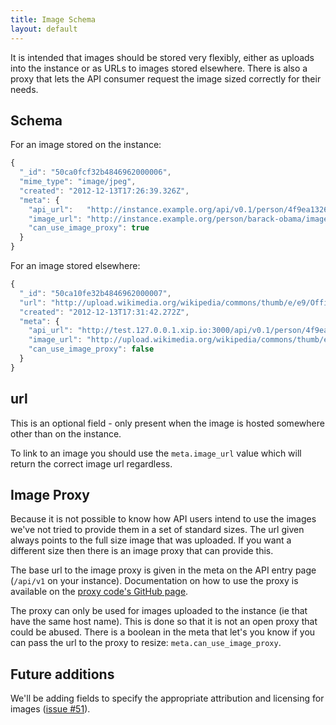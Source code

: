 ```yaml
---
title: Image Schema
layout: default
---
```


It is intended that images should be stored very flexibly, either as uploads into the instance or as URLs to images stored elsewhere. There is also a proxy that lets the API consumer request the image sized correctly for their needs.

## Schema

For an image stored on the instance:

``` javascript
{
  "_id": "50ca0fcf32b4846962000006",
  "mime_type": "image/jpeg",
  "created": "2012-12-13T17:26:39.326Z",
  "meta": {
    "api_url":   "http://instance.example.org/api/v0.1/person/4f9ea1326e8770d854c45a20/4f9ea1326e8770d854c45a20/images/50ca0fcf32b4846962000006",
    "image_url": "http://instance.example.org/person/barack-obama/images/50ca0fcf32b4846962000006",
    "can_use_image_proxy": true
  }
}
```

For an image stored elsewhere:

``` javascript
{
  "_id": "50ca10fe32b4846962000007",
  "url": "http://upload.wikimedia.org/wikipedia/commons/thumb/e/e9/Official_portrait_of_Barack_Obama.jpg/220px-Official_portrait_of_Barack_Obama.jpg",
  "created": "2012-12-13T17:31:42.272Z",
  "meta": {
    "api_url": "http://test.127.0.0.1.xip.io:3000/api/v0.1/person/4f9ea1326e8770d854c45a20/4f9ea1326e8770d854c45a20/images/50ca10fe32b4846962000007",
    "image_url": "http://upload.wikimedia.org/wikipedia/commons/thumb/e/e9/Official_portrait_of_Barack_Obama.jpg/220px-Official_portrait_of_Barack_Obama.jpg",
    "can_use_image_proxy": false
  }
}
```

## url

This is an optional field - only present when the image is hosted somewhere other than on the instance.

To link to an image you should use the `meta.image_url` value which will return the correct image url regardless.

## Image Proxy

Because it is not possible to know how API users intend to use the images we've not tried to provide them in a set of standard sizes. The url given always points to the full size image that was uploaded. If you want a different size then there is an image proxy that can provide this.

The base url to the image proxy is given in the meta on the API entry page (`/api/v1` on your instance). Documentation on how to use the proxy is available on the [proxy code's GitHub page](https://github.com/mysociety/node-connect-image-proxy).

The proxy can only be used for images uploaded to the instance (ie that have the same host name). This is done so that it is not an open proxy that could be abused. There is a boolean in the meta that let's you know if you can pass the url to the proxy to resize: `meta.can_use_image_proxy`.

## Future additions

We'll be adding fields to specify the appropriate attribution and licensing for images ([issue #51](https://github.com/mysociety/popit/issues/51)). 
